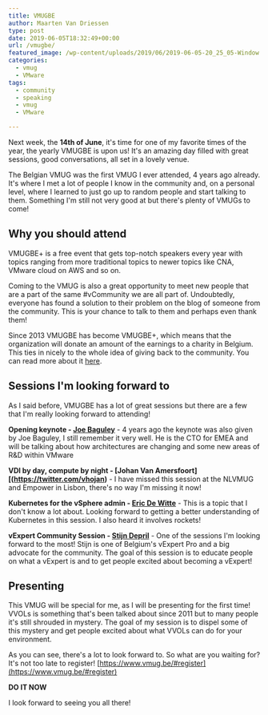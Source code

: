 ```yaml
---
title: VMUGBE
author: Maarten Van Driessen
type: post
date: 2019-06-05T18:32:49+00:00
url: /vmugbe/
featured_image: /wp-content/uploads/2019/06/2019-06-05-20_25_05-Window.png
categories:
  - vmug
  - VMware
tags:
  - community
  - speaking
  - vmug
  - VMware

---
```

Next week, the **14th of June**, it's time for one of my favorite times of the year, the yearly VMUGBE is upon us! It's an amazing day filled with great sessions, good conversations, all set in a lovely venue.

The Belgian VMUG was the first VMUG I ever attended, 4 years ago already. It's where I met a lot of people I know in the community and, on a personal level, where I learned to just go up to random people and start talking to them. Something I'm still not very good at but there's plenty of VMUGs to come!

## Why you should attend

VMUGBE+ is a free event that gets top-notch speakers every year with topics ranging from more traditional topics to newer topics like CNA, VMware cloud on AWS and so on.

Coming to the VMUG is also a great opportunity to meet new people that are a part of the same #vCommunity we are all part of. Undoubtedly, everyone has found a solution to their problem on the blog of someone from the community. This is your chance to talk to them and perhaps even thank them!

Since 2013 VMUGBE has become VMUGBE+, which means that the organization will donate an amount of the earnings to a charity in Belgium. This ties in nicely to the whole idea of giving back to the community. You can read more about it [here](https://www.vmug.be/#exhibitors).

## Sessions I'm looking forward to

As I said before, VMUGBE has a lot of great sessions but there are a few that I'm really looking forward to attending!

**Opening keynote - [Joe Baguley](https://twitter.com/JoeBaguley)** - 4 years ago the keynote was also given by Joe Baguley, I still remember it very well. He is the CTO for EMEA and will be talking about how architectures are changing and some new areas of R&D within VMware

**VDI by day, compute by night - [Johan Van Amersfoort][(https://twitter.com/vhojan)** - I have missed this session at the NLVMUG and Empower in Lisbon, there's no way I'm missing it now!

**Kubernetes for the vSphere admin - [Eric De Witte](https://twitter.com/vEDW)** - This is a topic that I don't know a lot about. Looking forward to getting a better understanding of Kubernetes in this session. I also heard it involves rockets!

**vExpert Community Session - [Stijn Depril](https://twitter.com/sdepril)** - One of the sessions I'm looking forward to the most! Stijn is one of Belgium's vExpert Pro and a big advocate for the community. The goal of this session is to educate people on what a vExpert is and to get people excited about becoming a vExpert!

## Presenting

This VMUG will be special for me, as I will be presenting for the first time! VVOLs is something that's been talked about since 2011 but to many people it's still shrouded in mystery. The goal of my session is to dispel some of this mystery and get people excited about what VVOLs can do for your environment.

As you can see, there's a lot to look forward to. So what are you waiting for? It's not too late to register! [https://www.vmug.be/#register](https://www.vmug.be/#register)

**DO IT NOW**

I look forward to seeing you all there!
